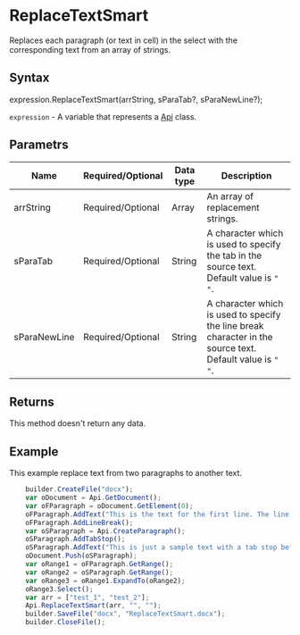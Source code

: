 # ReplaceTextSmart

Replaces each paragraph (or text in cell) in the select with the corresponding text from an array of strings.

## Syntax

expression.ReplaceTextSmart(arrString, sParaTab?, sParaNewLine?);

`expression` - A variable that represents a [Api](../Api.md) class.

## Parametrs

| **Name** | **Required/Optional** | **Data type** | **Description** |
| ------------- | ------------- | ------------- | ------------- |
| arrString | Required/Optional | Array<String> | An array of replacement strings. |
| sParaTab | Required/Optional | String | A character which is used to specify the tab in the source text. Default value is `" "`. |
| sParaNewLine | Required/Optional | String | A character which is used to specify the line break character in the source text. Default value is `" "`. |

## Returns

This method doesn't return any data.

## Example

This example replace text from two paragraphs to another text.

```javascript
	builder.CreateFile("docx");
	var oDocument = Api.GetDocument();
	var oFParagraph = oDocument.GetElement(0);
	oFParagraph.AddText("This is the text for the first line. The line break is added after it.");
	oFParagraph.AddLineBreak();
	var oSParagraph = Api.CreateParagraph();
	oSParagraph.AddTabStop();
	oSParagraph.AddText("This is just a sample text with a tab stop before it.");
	oDocument.Push(oSParagraph);
	var oRange1 = oFParagraph.GetRange();
	var oRange2 = oSParagraph.GetRange();
	var oRange3 = oRange1.ExpandTo(oRange2);
	oRange3.Select();
	var arr = ["test_1", "test_2"];
	Api.ReplaceTextSmart(arr, "", "");
	builder.SaveFile("docx", "ReplaceTextSmart.docx");
	builder.CloseFile();
```